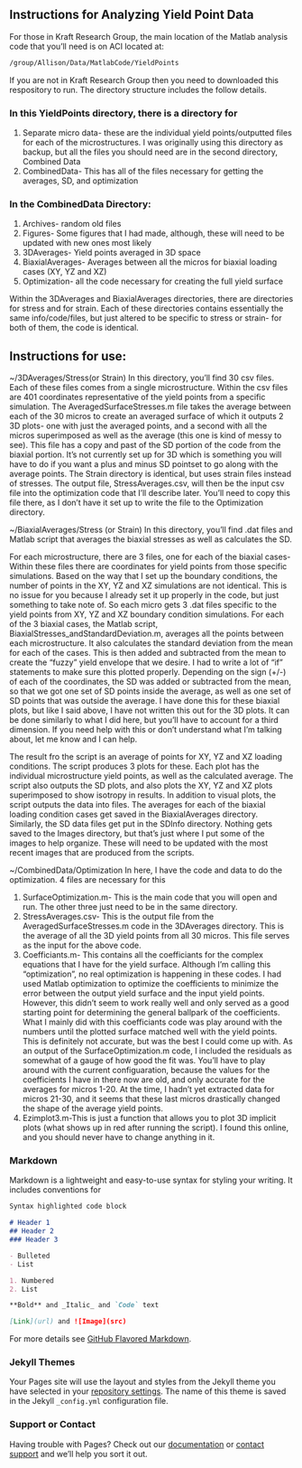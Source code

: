 ## Instructions for Analyzing Yield Point Data

For those in Kraft Research Group, the main location of the Matlab analysis code that you’ll need is on ACI located at: 
```markdown
/group/Allison/Data/MatlabCode/YieldPoints
```

If you are not in Kraft Research Group then you need to downloaded this respository to run. The directory structure includes the follow details.

### In this YieldPoints directory, there is a directory for
1.	Separate micro data- these are the individual yield points/outputted files for each of the microstructures. I was originally using this directory as backup, but all the files you should need are in the second directory, Combined Data
2.	CombinedData- This has all of the files necessary for getting the averages, SD, and optimization

### In the CombinedData Directory: 

1.	Archives- random old files
2.	Figures- Some figures that I had made, although, these will need to be updated with new ones most likely
3.	3DAverages- Yield points averaged in 3D space
4.	BiaxialAverages- Averages between all the micros for biaxial loading cases (XY, YZ and XZ)
5.	Optimization- all the code necessary for creating the full yield surface

Within the 3DAverages and BiaxialAverages directories, there are directories for stress and for strain. Each of these directories contains essentially the same info/code/files, but just altered to be specific to stress or strain- for both of them, the code is identical.

## Instructions for use: 

~/3DAverages/Stress(or Strain)
In this directory, you’ll find 30 csv files. Each of these files comes from a single microstructure. Within the csv files are 401 coordinates representative of the yield points from a specific simulation. The AveragedSurfaceStresses.m file takes the average between each of the 30 micros to create an averaged surface of which it outputs 2 3D plots- one with just the averaged points, and a second with all the micros superimposed as well as the average (this one is kind of messy to see). This file has a copy and past of the SD portion of the code from the biaxial portion. It’s not currently set up for 3D which is something you will have to do if you want a plus and minus SD pointset to go along with the average points. The Strain directory is identical, but uses strain files instead of stresses. The output file, StressAverages.csv, will then be the input csv file into the optimization code that I’ll describe later. You’ll need to copy this file there, as I don’t have it set up to write the file to the Optimization directory.

~/BiaxialAverages/Stress (or Strain)
In this directory, you’ll find .dat files and Matlab script that averages the biaxial stresses as well as calculates the SD.

For each microstructure, there are 3 files, one for each of the biaxial cases- Within these files there are coordinates for yield points from those specific simulations. Based on the way that I set up the boundary conditions, the number of points in the XY, YZ and XZ simulations are not identical. This is no issue for you because I already set it up properly in the code, but just something to take note of. So each micro gets 3 .dat files specific to the yield points from XY, YZ and XZ boundary condition simulations. For each of the 3 biaxial cases, the Matlab script, BiaxialStresses_andStandardDeviation.m, averages all the points between each microstructure. It also calculates the standard deviation from the mean for each of the cases. This is then added and subtracted from the mean to create the “fuzzy” yield envelope that we desire. I had to write a lot of “if” statements to make sure this plotted properly. Depending on the sign (+/-) of each of the coordinates, the SD was added or subtracted from the mean, so that we got one set of SD points inside the average, as well as one set of SD points that was outside the average. I have done this for these biaxial plots, but like I said above, I have not written this out for the 3D plots. It can be done similarly to what I did here, but you’ll have to account for a third dimension. If you need help with this or don’t understand what I’m talking about, let me know and I can help.  

The result fro the script is an average of points for XY, YZ and XZ loading conditions. The script produces 3 plots for these. Each plot has the individual microstructure yield points, as well as the calculated average. The script also outputs the SD plots, and also plots the XY, YZ and XZ plots superimposed to show isotropy in results. In addition to visual plots, the script outputs the data into files. The averages for each of the biaxial loading condition cases get saved in the BiaxialAverages directory. Similarly, the SD data files get put in the SDInfo directory. Nothing gets saved to the Images directory, but that’s just where I put some of the images to help organize. These will need to be updated with the most recent images that are produced from the scripts. 

~/CombinedData/Optimization
In here, I have the code and data to do the optimization. 4 files are necessary for this

1.	SurfaceOptimization.m- This is the main code that you will open and run. The other three just need to be in the same directory.
2.	StressAverages.csv- This is the output file from the AveragedSurfaceStresses.m code in the 3DAverages directory. This is the average of all the 3D yield points from all 30 micros. This file serves as the input for the above code.
3.	Coefficiants.m- This contains all the coefficiants for the complex equations that I have for the yield surface. Although I’m calling this “optimization”, no real optimization is happening in these codes. I had used Matlab optimization to optimize the coefficients to minimize the error between the output yield surface and the input yield points. However, this didn’t seem to work really well and only served as a good starting point for determining the general ballpark of the coefficients. What I mainly did with this coefficiants code was play around with the numbers until the plotted surface matched well with the yield points. This is definitely not accurate, but was the best I could come up with. As an output of the SurfaceOptimization.m code, I included the residuals as somewhat of a gauge of how good the fit was. You’ll have to play around with the current configuaration, because the values for the coefficients I have in there now are old, and only accurate for the averages for micros 1-20. At the time, I hadn’t yet extracted data for micros 21-30, and it seems that these last micros drastically changed the shape of the average yield points.
4.	Ezimplot3.m-This is just a function that allows you to plot 3D implicit plots (what shows up in red after running the script). I found this online, and you should never have to change anything in it. 




### Markdown

Markdown is a lightweight and easy-to-use syntax for styling your writing. It includes conventions for

```markdown
Syntax highlighted code block

# Header 1
## Header 2
### Header 3

- Bulleted
- List

1. Numbered
2. List

**Bold** and _Italic_ and `Code` text

[Link](url) and ![Image](src)
```

For more details see [GitHub Flavored Markdown](https://guides.github.com/features/mastering-markdown/).

### Jekyll Themes

Your Pages site will use the layout and styles from the Jekyll theme you have selected in your [repository settings](https://github.com/PSUCompBio/BoneMicroSim/settings). The name of this theme is saved in the Jekyll `_config.yml` configuration file.

### Support or Contact

Having trouble with Pages? Check out our [documentation](https://help.github.com/categories/github-pages-basics/) or [contact support](https://github.com/contact) and we’ll help you sort it out.
